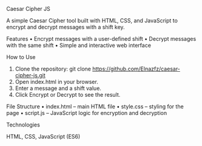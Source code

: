 Caesar Cipher JS

A simple Caesar Cipher tool built with HTML, CSS, and JavaScript to encrypt and decrypt messages with a shift key.

Features
 • Encrypt messages with a user-defined shift
 • Decrypt messages with the same shift
 • Simple and interactive web interface

How to Use
 1. Clone the repository: git clone https://github.com/Elnazfz/caesar-cipher-js.git
 2. Open index.html in your browser.
 3. Enter a message and a shift value.
 4. Click Encrypt or Decrypt to see the result.

File Structure
 • index.html – main HTML file
 • style.css – styling for the page
 • script.js – JavaScript logic for encryption and decryption

Technologies

HTML, CSS, JavaScript (ES6)
